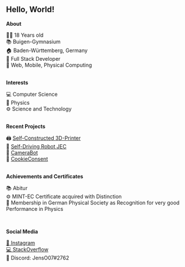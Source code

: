 <h2>Hello, World!</h2>

**About**

👨‍💻 18 Years old <br>
📚 Buigen-Gymnasium <br>
🏠 Baden-Württemberg, Germany <br>
🔧 Full Stack Developer <br>
🔧 Web, Mobile, Physical Computing <br>
<br>

**Interests**

💻 Computer Science <br>
🌌 Physics <br>
⚙️ Science and Technology <br>
<br>

**Recent Projects**

🖨 <a href="https://github.com/JensOstertag/BehemothPrinter">Self-Constructed 3D-Printer</a> <br>
🤖 <a href="https://github.com/JensOstertag/JEC">Self-Driving Robot JEC</a> <br>
🎥 <a href="https://github.com/JensOstertag/CameraBot">CameraBot</a> <br>
🍪 <a href="https://github.com/JensOstertag/CookieConsent">CookieConsent</a> <br>
<br>

**Achievements and Certificates**

<!-- **2021** -->

📚 Abitur <br>
⚙️ MINT-EC Certificate acquired with Distinction <br>
🌌 Membership in German Physical Society as Recognition for very good Performance in Physics <br>

<!-- **2020** -->

<!-- 💻 "Jugend Forscht" Regional Contest (Mathematics / Computer Science) - Second Place <br> -->
<br>

**Social Media**

<a href="https://www.instagram.com/jenso.0709/">📸 Instagram</a> <br>
<a href="https://stackoverflow.com/users/story/12130289">💻 StackOverflow</a> <br>
💬 Discord: JensO07#2762

